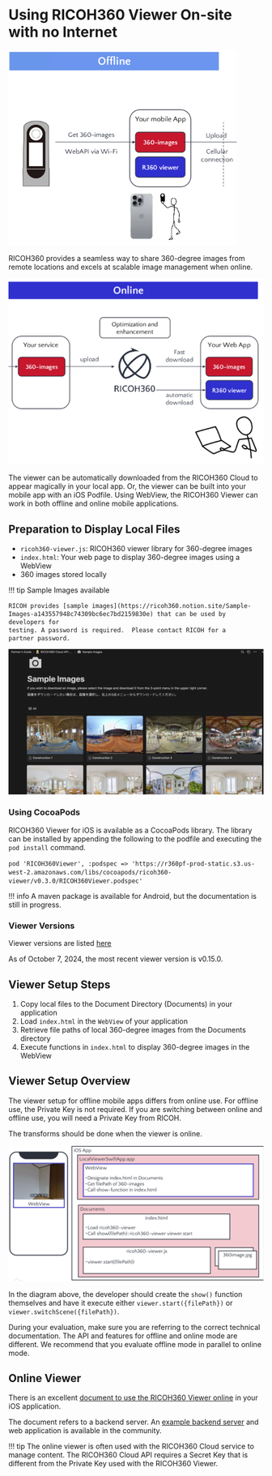 # Using RICOH360 Viewer On-site with no Internet

![overview](images/overview_offline.png)

RICOH360 provides a seamless way to share 360-degree images from remote locations
and excels at scalable image management when online.

![overview online](images/overview_online.png)

The viewer can be automatically downloaded from the RICOH360 Cloud to appear
magically in your local app.  Or, the viewer can be built into your mobile
app with an iOS Podfile.  Using WebView, the RICOH360 Viewer can work in both
offline and online mobile applications.

## Preparation to Display Local Files

* `ricoh360-viewer.js`: RICOH360 viewer library for 360-degree images
* `index.html`: Your web page to display 360-degree images using a WebView
* 360 images stored locally

!!! tip Sample Images available

    RICOH provides [sample images](https://ricoh360.notion.site/Sample-Images-a143557948c74309bc6ec7bd2159830e) that can be used by developers for
    testing. A password is required.  Please contact RICOH for a
    partner password.

![sample images](images/sample_images.png)

### Using CocoaPods

RICOH360 Viewer for iOS is available as a CocoaPods library.
The library can be installed by appending the following to the podfile and executing the `pod install` command.

`pod 'RICOH360Viewer', :podspec => 'https://r360pf-prod-static.s3.us-west-2.amazonaws.com/libs/cocoapods/ricoh360-viewer/v0.3.0/RICOH360Viewer.podspec'`

!!! info
    A maven package is available for Android, but the documentation is still
    in progress.

### Viewer Versions

Viewer versions are listed [here](https://www.notion.so/ricoh360/6ad4fe7a4a114ad0bf611c936d70554e)

As of October 7, 2024, the most recent viewer version is v0.15.0.

## Viewer Setup Steps

1. Copy local files to the Document Directory (Documents) in your application
1. Load `index.html` in the `WebView` of your application
1. Retrieve file paths of local 360-degree images from the Documents directory
1. Execute functions in `index.html` to display 360-degree images in the WebView

## Viewer Setup Overview

The viewer setup for offline mobile apps  differs from online use.
For offline use, the Private Key is not required.  If you are
switching between online and offline use, you will need a Private Key
from RICOH.

The transforms should be done when the viewer is online.

![viewer setup overview](images/viewer_setup.png)

In the diagram above, the developer should create the `show()` function themselves
and have it execute either `viewer.start({filePath})` or `viewer.switchScene({filePath})`.

During your evaluation, make sure you are referring to the correct
technical documentation.  The API and features for offline and online mode are different.
We recommend that you evaluate offline mode in parallel to online mode.

## Online Viewer

There is an excellent [document to use the RICOH360 Viewer online](https://ricoh360.notion.site/Integrate-RICOH360-Viewer-into-your-own-iOS-application-ed538328fd4f449ca9c0081792854d71)
in your iOS application.

The document refers to a backend server. An [example backend server](https://github.com/theta360developers/oppkey-ricoh-viewer-demo-basic) and web application is
available in the community.

!!! tip
    The online viewer is often used with the RICOH360 Cloud service to manage content.
    The RICOH360 Cloud API requires a Secret Key that is different from the Private
    Key used with the RICOH360 Viewer.
